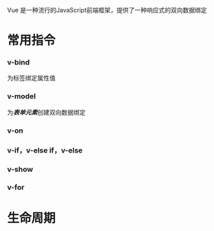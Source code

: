 Vue 是一种流行的JavaScript前端框架，提供了一种响应式的双向数据绑定
# 常用指令
### v-bind
为标签绑定属性值
### v-model
为***表单元素***创建双向数据绑定

### v-on

### v-if，v-else if，v-else

### v-show

### v-for







# 生命周期


































